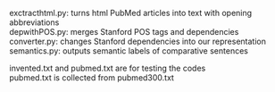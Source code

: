 exctracthtml.py: turns html PubMed articles into text with opening abbreviations  
depwithPOS.py: merges Stanford POS tags and dependencies  
converter.py: changes Stanford dependencies into our representation  
semantics.py: outputs semantic labels of comparative sentences  

invented.txt and pubmed.txt are for testing the codes  
pubmed.txt is collected from pubmed300.txt  
